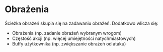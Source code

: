 # Obrażenia

Ścieżka obrażeń skupia się na zadawaniu obrażeń. Dodatkowo wlicza się:

* Obrażenia (np. zadanie obrażeń wybranym wrogom)
* Częstość akcji (np. więcej umiejętności natychmiastowych)
* Buffy użytkownika (np. zwiększanie obrażeń od ataku)
